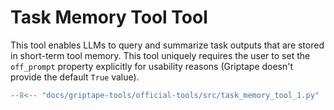 # Task Memory Tool Tool

This tool enables LLMs to query and summarize task outputs that are stored in short-term tool memory. This tool uniquely requires the user to set the `off_prompt` property explicitly for usability reasons (Griptape doesn't provide the default `True` value).

```python
--8<-- "docs/griptape-tools/official-tools/src/task_memory_tool_1.py"
```
